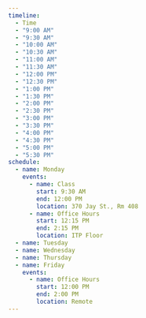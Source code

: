 ```yaml
---
timeline:
  - Time
  - "9:00 AM"
  - "9:30 AM"
  - "10:00 AM"
  - "10:30 AM"
  - "11:00 AM"
  - "11:30 AM"
  - "12:00 PM"
  - "12:30 PM"
  - "1:00 PM"
  - "1:30 PM"
  - "2:00 PM"
  - "2:30 PM"
  - "3:00 PM"
  - "3:30 PM"
  - "4:00 PM"
  - "4:30 PM"
  - "5:00 PM"
  - "5:30 PM"
schedule:
  - name: Monday
    events:
      - name: Class
        start: 9:30 AM
        end: 12:00 PM
        location: 370 Jay St., Rm 408
      - name: Office Hours
        start: 12:15 PM
        end: 2:15 PM
        location: ITP Floor
  - name: Tuesday
  - name: Wednesday
  - name: Thursday
  - name: Friday
    events:
      - name: Office Hours
        start: 12:00 PM
        end: 2:00 PM
        location: Remote
---
```

